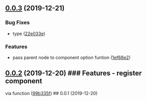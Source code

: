 ## [0.0.3](https://github.com/ymmooot/markduck/compare/v0.0.2...v0.0.3) (2019-12-21)


### Bug Fixes

* type ([22e033e](https://github.com/ymmooot/markduck/commit/22e033e9b9f97baea4ae8f20d34adc9f34ab1836))


### Features

* pass parent node to component option funtion ([1ef68e2](https://github.com/ymmooot/markduck/commit/1ef68e2815cd4ac18b4ddac0c43cec765a5d328f))



## [0.0.2](https://github.com/ymmooot/markduck/compare/v0.0.1...v0.0.2) (2019-12-20) ### Features - register component

via function ([99b335f](https://github.com/ymmooot/markduck/commit/99b335f704efc9aa27773b25138676377057a9ba)) ## 0.0.1
(2019-12-20)
